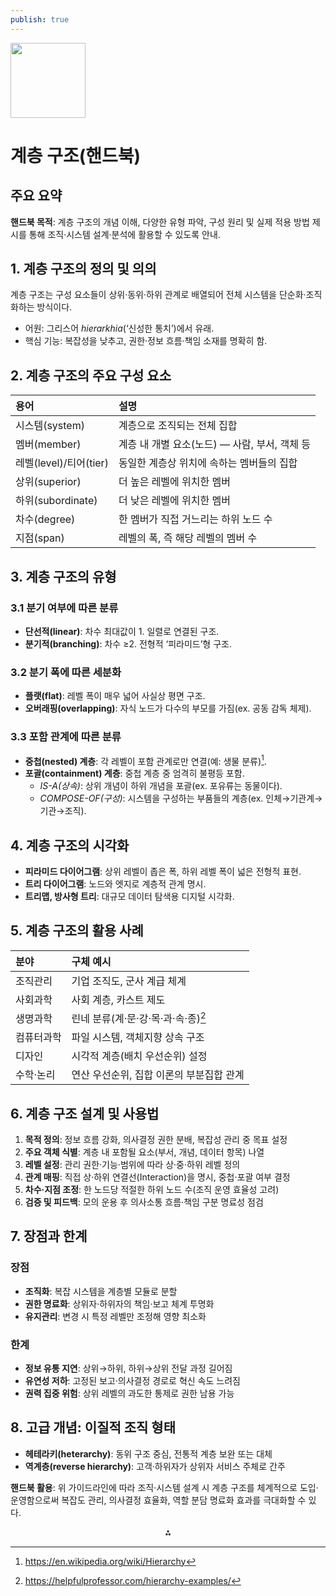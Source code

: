 ```yaml
---
publish: true
---
```


<img src="https://r2cdn.perplexity.ai/pplx-full-logo-primary-dark%402x.png" class="logo" width="120"/>

# 계층 구조(핸드북)

## 주요 요약

**핸드북 목적**: 계층 구조의 개념 이해, 다양한 유형 파악, 구성 원리 및 실제 적용 방법 제시를 통해 조직·시스템 설계·분석에 활용할 수 있도록 안내.

## 1. 계층 구조의 정의 및 의의

계층 구조는 구성 요소들이 상위·동위·하위 관계로 배열되어 전체 시스템을 단순화·조직화하는 방식이다.

- 어원: 그리스어 *hierarkhia*(‘신성한 통치’)에서 유래.
- 핵심 기능: 복잡성을 낮추고, 권한·정보 흐름·책임 소재를 명확히 함.


## 2. 계층 구조의 주요 구성 요소

| 용어 | 설명 |
| :-- | :-- |
| 시스템(system) | 계층으로 조직되는 전체 집합 |
| 멤버(member) | 계층 내 개별 요소(노드) — 사람, 부서, 객체 등 |
| 레벨(level)/티어(tier) | 동일한 계층상 위치에 속하는 멤버들의 집합 |
| 상위(superior) | 더 높은 레벨에 위치한 멤버 |
| 하위(subordinate) | 더 낮은 레벨에 위치한 멤버 |
| 차수(degree) | 한 멤버가 직접 거느리는 하위 노드 수 |
| 지점(span) | 레벨의 폭, 즉 해당 레벨의 멤버 수 |

## 3. 계층 구조의 유형

### 3.1 분기 여부에 따른 분류

- **단선적(linear)**: 차수 최대값이 1. 일렬로 연결된 구조.
- **분기적(branching)**: 차수 ≥2. 전형적 ‘피라미드’형 구조.


### 3.2 분기 폭에 따른 세분화

- **플랫(flat)**: 레벨 폭이 매우 넓어 사실상 평면 구조.
- **오버래핑(overlapping)**: 자식 노드가 다수의 부모를 가짐(ex. 공동 감독 체제).


### 3.3 포함 관계에 따른 분류

- **중첩(nested) 계층**: 각 레벨이 포함 관계로만 연결(예: 생물 분류)[^1].
- **포괄(containment) 계층**: 중첩 계층 중 엄격히 불평등 포함.
    - *IS-A(상속)*: 상위 개념이 하위 개념을 포괄(ex. 포유류는 동물이다).
    - *COMPOSE-OF(구성)*: 시스템을 구성하는 부품들의 계층(ex. 인체→기관계→기관→조직).


## 4. 계층 구조의 시각화

- **피라미드 다이어그램**: 상위 레벨이 좁은 폭, 하위 레벨 폭이 넓은 전형적 표현.
- **트리 다이어그램**: 노드와 엣지로 계층적 관계 명시.
- **트리맵, 방사형 트리**: 대규모 데이터 탐색용 디지털 시각화.


## 5. 계층 구조의 활용 사례

| 분야 | 구체 예시 |
| :-- | :-- |
| 조직관리 | 기업 조직도, 군사 계급 체계 |
| 사회과학 | 사회 계층, 카스트 제도 |
| 생명과학 | 린네 분류(계·문·강·목·과·속·종)[^2] |
| 컴퓨터과학 | 파일 시스템, 객체지향 상속 구조 |
| 디자인 | 시각적 계층(배치 우선순위) 설정 |
| 수학·논리 | 연산 우선순위, 집합 이론의 부분집합 관계 |

## 6. 계층 구조 설계 및 사용법

1. **목적 정의**: 정보 흐름 강화, 의사결정 권한 분배, 복잡성 관리 중 목표 설정
2. **주요 객체 식별**: 계층 내 포함될 요소(부서, 개념, 데이터 항목) 나열
3. **레벨 설정**: 관리 권한·기능·범위에 따라 상·중·하위 레벨 정의
4. **관계 매핑**: 직접 상·하위 연결선(Interaction)을 명시, 중첩·포괄 여부 결정
5. **차수·지점 조정**: 한 노드당 적절한 하위 노드 수(조직 운영 효율성 고려)
6. **검증 및 피드백**: 모의 운용 후 의사소통 흐름·책임 구분 명료성 점검

## 7. 장점과 한계

### 장점

- **조직화**: 복잡 시스템을 계층별 모듈로 분할
- **권한 명료화**: 상위자·하위자의 책임·보고 체계 투명화
- **유지관리**: 변경 시 특정 레벨만 조정해 영향 최소화


### 한계

- **정보 유통 지연**: 상위→하위, 하위→상위 전달 과정 길어짐
- **유연성 저하**: 고정된 보고·의사결정 경로로 혁신 속도 느려짐
- **권력 집중 위험**: 상위 레벨의 과도한 통제로 권한 남용 가능


## 8. 고급 개념: 이질적 조직 형태

- **헤테라키(heterarchy)**: 동위 구조 중심, 전통적 계층 보완 또는 대체
- **역계층(reverse hierarchy)**: 고객·하위자가 상위자 서비스 주체로 간주

**핸드북 활용**: 위 가이드라인에 따라 조직·시스템 설계 시 계층 구조를 체계적으로 도입·운영함으로써 복잡도 관리, 의사결정 효율화, 역할 분담 명료화 효과를 극대화할 수 있다.

<div style="text-align: center">⁂</div>

[^1]: https://en.wikipedia.org/wiki/Hierarchy

[^2]: https://helpfulprofessor.com/hierarchy-examples/

[^3]: https://www.britannica.com/topic/hierarchy-social-science

[^4]: https://wordsinasentence.com/hierarchy-in-a-sentence/

[^5]: https://www.lucidchart.com/blog/types-of-organizational-structures

[^6]: https://sentencedict.com/hierarchy.html

[^7]: https://www.oxfordlearnersdictionaries.com/definition/english/hierarchy

[^8]: https://en.wikipedia.org/wiki/Hierarchical_organization

[^9]: https://engoo.com/app/words/word/hierarchy/zga0ELstQmCjlQAAAACUpQ

[^10]: https://www.dictionary.com/browse/hierarchy

[^11]: https://digitalleadership.com/glossary/hierarchy-culture/

[^12]: https://www.vocabulary.com/dictionary/hierarchy

[^13]: https://help.planful.com/v1/docs/types-of-hierarchies

[^14]: https://dictionary.cambridge.org/dictionary/english/hierarchy

[^15]: https://www.aihr.com/blog/hierarchy-culture/

[^16]: https://www2.microstrategy.com/producthelp/Current/ProjectDesignGuide/WebHelp/Lang_1033/Content/Types_of_hierarchies.htm

